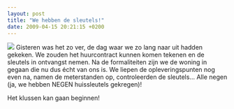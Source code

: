 ```yaml
---
layout: post
title: "We hebben de sleutels!"
date: 2009-04-15 20:21:15 +0200
---
```


![](/image/toeloop-galerij.png) Gisteren was het zo ver, de dag waar we zo lang
naar uit hadden gekeken. We zouden het huurcontract kunnen komen tekenen en de
sleutels in ontvangst nemen. Na de formaliteiten zijn we de woning in gegaan
die nu dus écht van ons is. We liepen de opleveringspunten nog even na, namen
de meterstanden op, controleerden de sleutels... Alle negen (ja, we hebben
NEGEN huissleutels gekregen)!

Het klussen kan gaan beginnen!
